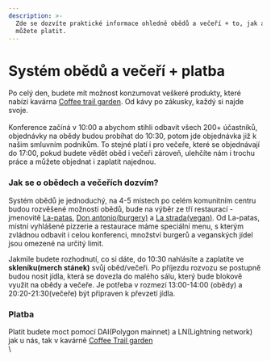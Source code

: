 ```yaml
---
description: >-
  Zde se dozvíte praktické informace ohledně obědů a večeří + to, jak a čím
  můžete platit.
---
```


# Systém obědů a večeří + platba

Po celý den, budete mít možnost konzumovat veškeré produkty, které nabízí kavárna [Coffee trail garden](https://ethbrno.gwei.cz/misto-konani/kavarna-coffee-trail-garden). Od kávy po zákusky, každý si najde svoje.\
\
Konference začíná v 10:00 a abychom stihli odbavit všech 200+ účastníků, objednávky na obědy budou probíhat do 10:30, potom jde objednávka již k našim smluvním podnikům. To stejné platí i pro večeře, které se objednávají do 17:00, pokud budete vědět oběd i večeři zároveň, ulehčíte nám i trochu práce a můžete objednat i zaplatit najednou.

### Jak se o obědech a večeřích dozvím?

Systém obědů je jednoduchý, na 4-5 místech po celém komunitním centru budou rozvěšené možnosti obědů, bude na výběr ze tří restaurací - jmenovitě [La-patas](http://www.la-patas.cz/), [Don antonio(burgery)](https://www.donantonio.cz/burgery/) a [La strada(vegan)](http://food-delivery.cz/). Od La-patas, místní vyhlášené pizzerie a restaurace máme speciální menu, s kterým zvládnou odbavit i celou konferenci, množství burgerů a veganských jídel jsou omezené na určitý limit.

Jakmile budete rozhodnutí, co si dáte, do 10:30 nahlásíte a zaplatíte ve **skleníku(merch stánek)** svůj oběd/večeři. Po příjezdu rozvozu se postupně budou nosit jídla, která se dovezla do malého sálu, který bude blokově využit na obědy a večeře. Je potřeba v rozmezí 13:00-14:00 (obědy) a 20:20-21:30(večeře) být připraven k převzetí jídla.&#x20;

### Platba

Platit budete moct pomocí DAI(Polygon mainnet) a LN(Lightning network) jak u nás, tak v kavárně [Coffee Trail garden](https://ethbrno.gwei.cz/misto-konani/kavarna-coffee-trail-garden)\
\


##
